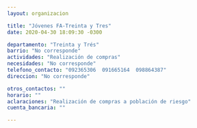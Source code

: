 ```yaml
---
layout: organizacion

title: "Jóvenes FA-Treinta y Tres"
date: 2020-04-30 18:09:30 -0300

departamento: "Treinta y Trés"
barrio: "No corresponde"
actividades: "Realización de compras"
necesidades: "No corresponde"
telefono_contacto: "092365306  091665164  098864387"
direccion: "No corresponde"

otros_contactos: ""
horario: ""
aclaraciones: "Realización de compras a población de riesgo"
cuenta_bancaria: ""

---
```

